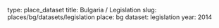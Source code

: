 type: place_dataset
title: Bulgaria / Legislation
slug: places/bg/datasets/legislation
place: bg
dataset: legislation
year: 2014
